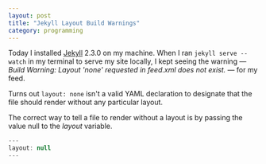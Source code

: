 ```yaml
---
layout: post
title: "Jekyll Layout Build Warnings"
category: programming
---
```


Today I installed <a href="http://jekyllrb.com/" target="_blank">Jekyll</a> 2.3.0 on my machine. When I ran `jekyll serve --watch` in my terminal to serve my site locally, I kept seeing the warning &mdash; _Build Warning: Layout 'none' requested in feed.xml does not exist._ &mdash; for my feed.

Turns out `layout: none` isn't a valid YAML declaration to designate that the file should render without any particular layout.

The correct way to tell a file to render without a layout is by passing the value null to the _layout_ variable.

```javascript
---
layout: null
---
```
